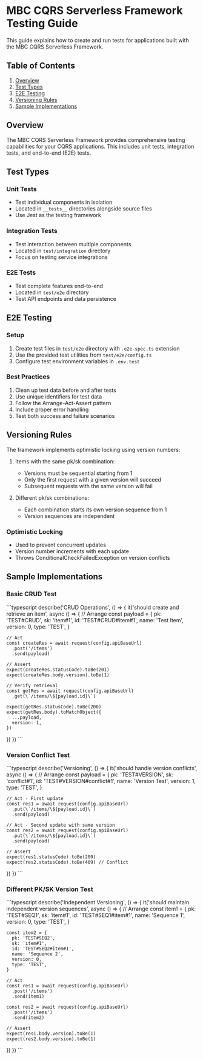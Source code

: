 # MBC CQRS Serverless Framework Testing Guide

This guide explains how to create and run tests for applications built with the MBC CQRS Serverless Framework.

## Table of Contents
1. [Overview](#overview)
2. [Test Types](#test-types)
3. [E2E Testing](#e2e-testing)
4. [Versioning Rules](#versioning-rules)
5. [Sample Implementations](#sample-implementations)

## Overview

The MBC CQRS Serverless Framework provides comprehensive testing capabilities for your CQRS applications. This includes unit tests, integration tests, and end-to-end (E2E) tests.

## Test Types

### Unit Tests
- Test individual components in isolation
- Located in `__tests__` directories alongside source files
- Use Jest as the testing framework

### Integration Tests
- Test interaction between multiple components
- Located in `test/integration` directory
- Focus on testing service integrations

### E2E Tests
- Test complete features end-to-end
- Located in `test/e2e` directory
- Test API endpoints and data persistence

## E2E Testing

### Setup
1. Create test files in `test/e2e` directory with `.e2e-spec.ts` extension
2. Use the provided test utilities from `test/e2e/config.ts`
3. Configure test environment variables in `.env.test`

### Best Practices
1. Clean up test data before and after tests
2. Use unique identifiers for test data
3. Follow the Arrange-Act-Assert pattern
4. Include proper error handling
5. Test both success and failure scenarios

## Versioning Rules

The framework implements optimistic locking using version numbers:

1. Items with the same pk/sk combination:
   - Versions must be sequential starting from 1
   - Only the first request with a given version will succeed
   - Subsequent requests with the same version will fail

2. Different pk/sk combinations:
   - Each combination starts its own version sequence from 1
   - Version sequences are independent

### Optimistic Locking
- Used to prevent concurrent updates
- Version number increments with each update
- Throws ConditionalCheckFailedException on version conflicts

## Sample Implementations

### Basic CRUD Test
\`\`\`typescript
describe('CRUD Operations', () => {
  it('should create and retrieve an item', async () => {
    // Arrange
    const payload = {
      pk: 'TEST#CRUD',
      sk: 'item#1',
      id: 'TEST#CRUD#item#1',
      name: 'Test Item',
      version: 0,
      type: 'TEST',
    }

    // Act
    const createRes = await request(config.apiBaseUrl)
      .post('/items')
      .send(payload)

    // Assert
    expect(createRes.statusCode).toBe(201)
    expect(createRes.body.version).toBe(1)

    // Verify retrieval
    const getRes = await request(config.apiBaseUrl)
      .get(\`/items/\${payload.id}\`)
    
    expect(getRes.statusCode).toBe(200)
    expect(getRes.body).toMatchObject({
      ...payload,
      version: 1,
    })
  })
})
\`\`\`

### Version Conflict Test
\`\`\`typescript
describe('Versioning', () => {
  it('should handle version conflicts', async () => {
    // Arrange
    const payload = {
      pk: 'TEST#VERSION',
      sk: 'conflict#1',
      id: 'TEST#VERSION#conflict#1',
      name: 'Version Test',
      version: 1,
      type: 'TEST',
    }

    // Act - First update
    const res1 = await request(config.apiBaseUrl)
      .put(\`/items/\${payload.id}\`)
      .send(payload)

    // Act - Second update with same version
    const res2 = await request(config.apiBaseUrl)
      .put(\`/items/\${payload.id}\`)
      .send(payload)

    // Assert
    expect(res1.statusCode).toBe(200)
    expect(res2.statusCode).toBe(409) // Conflict
  })
})
\`\`\`

### Different PK/SK Version Test
\`\`\`typescript
describe('Independent Versioning', () => {
  it('should maintain independent version sequences', async () => {
    // Arrange
    const item1 = {
      pk: 'TEST#SEQ1',
      sk: 'item#1',
      id: 'TEST#SEQ1#item#1',
      name: 'Sequence 1',
      version: 0,
      type: 'TEST',
    }

    const item2 = {
      pk: 'TEST#SEQ2',
      sk: 'item#1',
      id: 'TEST#SEQ2#item#1',
      name: 'Sequence 2',
      version: 0,
      type: 'TEST',
    }

    // Act
    const res1 = await request(config.apiBaseUrl)
      .post('/items')
      .send(item1)

    const res2 = await request(config.apiBaseUrl)
      .post('/items')
      .send(item2)

    // Assert
    expect(res1.body.version).toBe(1)
    expect(res2.body.version).toBe(1)
  })
})
\`\`\`
